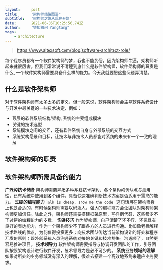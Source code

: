```yaml
---
layout:     post
title:      "架构师线路图谱"
subtitle:   "架构师之路从现在开始"
date:       2021-06-06T10:25:56.742Z
author:     "猿知猿问 Yangtang"
tags:
    - architecture
---
```


> https://www.altexsoft.com/blog/software-architect-role/

每个程序员都有一个软件架构师的梦，我也不能免俗，因为架构师牛逼，架构师听起来就很厉害。但我们常常说不清楚到底什么是软件架构师，软件架构师的职责是什么, 一个软件架构师需要具备什么样的能力。今天我就要把这些问题弄清楚。

## 什么是软件架构师
对于软件架构师有太多太多的定义，但一般来说，软件架构师会主导软件系统设计与开发中最关键的一些技术决定，例如：
* 顶层的软件系统结构/架构, 系统的主要组成模块
* 关键的技术选型
* 系统模块之间的交互，还有软件系统自身与外部系统的交互方式
* 系统架构愿景和目标，让技术与非技术人员都能对系统的未来有一个一致的理解

## 软件架构师的职责

## 软件架构师所需具备的能力

**广泛的技术储备** 架构师需要熟悉多种系统技术架构，各个架构的优缺点与适用性，还有系统中使用到各个组件，具备快速准确判断技术方案是否适用于需求的能力。
**过硬的编程能力** `Talk is cheap, show me the code.` 这句话用在架构师身上也是合适的，有时候架构师需要以码服人，强大的编程能力会让团队对架构师架构师更加信任。除此之外，架构师还需要搭建框架原型，写样例代码，这些都少不了过硬的编程能力的支撑。
**沟通技巧** 作为架构师，自己清楚了还不行，还要具有良好的表达能力，作为一个架构师少不了跟各方的人员进行沟通。比如像老板解释技术路线的优点，为何值得投资更多；向技术团队传达当前架构设计的好处和程序开发的原则；跟外部系统人员沟通系统对接的关键和技术规格。沟通顺了，自然更容易推进项目。
**技术领导力** 软件架构师需要指导与协调开发团队的工作，引导团队按照架构设计进行软件开发，技术领导力是必不可少的。
**系统业务领域的理解** 如果对所处的业务领域没有深入的理解，很难去搭建一个高效地系统来适应业务要求。